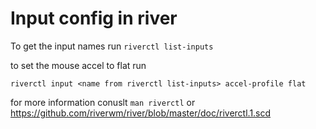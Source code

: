# Input config in river

To get the input names run `riverctl list-inputs` 

to set the mouse accel to flat run 
```
riverctl input <name from riverctl list-inputs> accel-profile flat
```
for more information conuslt `man riverctl` or https://github.com/riverwm/river/blob/master/doc/riverctl.1.scd
